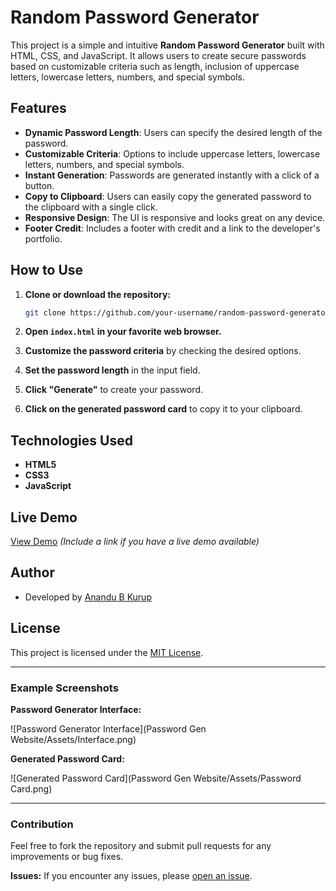 # Random Password Generator

This project is a simple and intuitive **Random Password Generator** built with HTML, CSS, and JavaScript. It allows users to create secure passwords based on customizable criteria such as length, inclusion of uppercase letters, lowercase letters, numbers, and special symbols.

## Features

- **Dynamic Password Length**: Users can specify the desired length of the password.
- **Customizable Criteria**: Options to include uppercase letters, lowercase letters, numbers, and special symbols.
- **Instant Generation**: Passwords are generated instantly with a click of a button.
- **Copy to Clipboard**: Users can easily copy the generated password to the clipboard with a single click.
- **Responsive Design**: The UI is responsive and looks great on any device.
- **Footer Credit**: Includes a footer with credit and a link to the developer's portfolio.

## How to Use

1. **Clone or download the repository:**
    ```bash
    git clone https://github.com/your-username/random-password-generator.git
    ```

2. **Open `index.html` in your favorite web browser.**

3. **Customize the password criteria** by checking the desired options.

4. **Set the password length** in the input field.

5. **Click "Generate"** to create your password.

6. **Click on the generated password card** to copy it to your clipboard.

## Technologies Used

- **HTML5**
- **CSS3**
- **JavaScript**

## Live Demo

[View Demo](https://your-demo-url.com) *(Include a link if you have a live demo available)*

## Author

- Developed by [Anandu B Kurup]([https://your-portfolio-url.com](https://bfrevren.netlify.app/))

## License

This project is licensed under the [MIT License](LICENSE).

---

### Example Screenshots

**Password Generator Interface:**

![Password Generator Interface](Password Gen Website/Assets/Interface.png)

**Generated Password Card:**

![Generated Password Card](Password Gen Website/Assets/Password Card.png)
 

---

### Contribution

Feel free to fork the repository and submit pull requests for any improvements or bug fixes. 

**Issues:** If you encounter any issues, please [open an issue](https://github.com/your-username/random-password-generator/issues).
